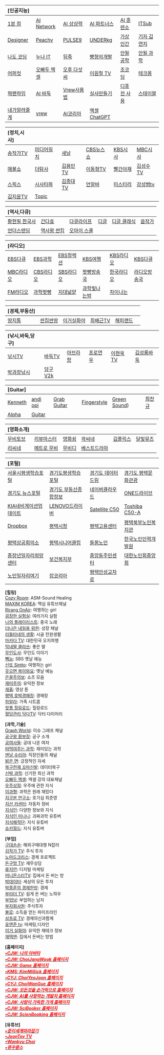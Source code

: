 | [인공지능] | []() | []() | []() | []() | []() |
| :--- | :--- | :--- | :--- | :--- | :--- |
| [1분 컴](https://www.youtube.com/@user-ed1xt4uh7v) | [AI Network](https://www.youtube.com/@ainetwork_ai) | [AI 상상력](https://www.youtube.com/@captain_ai) | [AI 파트너스](https://www.youtube.com/@easyaitech) | [AI 훈련소](https://www.youtube.com/@AI.Drill_center) | [ITSub](https://www.youtube.com/@ITSUB) |
| [Designer](https://www.youtube.com/@UXUIDesign) | [Peachy](https://www.youtube.com/@peachy2023) | [PULSE9](https://www.youtube.com/@PULSE9_Inc) | [UNDERkg](https://www.youtube.com/@Underkg) | [가상인간](https://www.youtube.com/@_virtualuhana8924) | [기자 김연지](https://www.youtube.com/@user-ux5ow6tn4d) |
| [나도 코딩](https://www.youtube.com/@nadocoding) | [누나 IT](https://www.youtube.com/@nnit) | [뒤죽](https://www.youtube.com/@backdie) | [빵형의개발](https://www.youtube.com/@bbanghyong) | [안될 공학](https://www.youtube.com/@unrealtech) | [안될 과학](https://www.youtube.com/@Unrealscience) |
| [어퍼컷](https://www.youtube.com/@UPKTV) | [오빠두 엑셀](https://www.youtube.com/@Oppadu) | [오후 다섯씨](https://www.youtube.com/@mr.5pm) | [이원철 TV](https://www.youtube.com/@21c) | [조코딩](https://www.youtube.com/@jocoding) | [테크몽](https://www.youtube.com/@techmong) |
| [혁펜하임](https://www.youtube.com/@hyukppen) | [AI 바둑](https://www.youtube.com/watch?app=desktop&v=RgKI_LxXH6k) | [Vrew사용법](https://www.youtube.com/watch?v=9fwkpRuSSrA) | [실사만들기](https://www.youtube.com/watch?v=P9D_3yt_a3g) | [디퓨전 사용](https://www.youtube.com/watch?v=zF99-RrNZfQ) | [스테이블](https://www.youtube.com/watch?v=-jdSlfmqwjA) |
| [내가알려줄게](https://www.youtube.com/@mamapop) | [vrew](https://www.youtube.com/watch?v=Le72MEIZ304) | [AI코리아](https://www.youtube.com/@AIKoreaCommunity/videos) | [엑셀ChatGPT](https://wealthbe.com/) | []() | []() |

| [정치,시사] | []() | []() | []() | []() | []() |
| :--- | :--- | :--- | :--- | :--- | :--- |
| [송작가TV](https://www.youtube.com/@songjakgatv) | [미디어워치](https://www.youtube.com/@mediawatchtv) | [새날](https://www.youtube.com/@saenal) | [CBS뉴스쇼](https://www.youtube.com/@cbsnewsshow) | [KBS시사](https://www.youtube.com/@KBS_1Radio) | [MBC시사](https://www.youtube.com/@mbcradio_sisa) |
| [매불쇼](https://www.youtube.com/@maebulshow) | [더탐사](https://www.youtube.com/@citizenpress_thetamsa) | [김용민TV](https://www.youtube.com/@kimyongminTV) | [이동형TV](https://www.youtube.com/@DHLeeTV) | [빨간아재](https://www.youtube.com/@RedAzae) | [김성수TV](https://www.youtube.com/@ssroad) |
| [스픽스](https://www.youtube.com/@SPEAKS_TV) | [시사타파](https://www.youtube.com/@sisatapanews) | [김종대TV](https://www.youtube.com/@kimjongdaetv) | [언알바](https://www.youtube.com/@unalba) | [미스터리](https://www.youtube.com/@user-zl3qd3si2g) | [강성범tv](https://www.youtube.com/@kangsungbumTV) |
| [김지윤TV](https://www.youtube.com/@Kjy_Play) | [Topic](https://www.youtube.com/@topic2651) | []() | []() | []() | []() |

| [역사,다큐] | []() | []() | []() | []() | []() |
| :--- | :--- | :--- | :--- | :--- | :--- |
| [황현필 한국사](https://www.youtube.com/@hwang_history) | [간다효](https://www.youtube.com/@Official_gandahyo) | [다큐라이프](https://www.youtube.com/@braheartlife) | [디글](https://www.youtube.com/@Diggle) | [디글 클래식](https://www.youtube.com/@DiggleClassic) | [쏨작가](https://www.youtube.com/@ssom_ji_sa) |
| [언더스탠딩](https://www.youtube.com/@understanding.) | [역사왕 썬킴](https://www.youtube.com/@user-wr8ly2xv9l) | [오마이 스쿨](https://www.youtube.com/@0hmyschool) | []() | []() | []() |

| [라디오] | []() | []() | []() | []() | []() |
| :--- | :--- | :--- | :--- | :--- | :--- |
| [EBS다큐](https://www.youtube.com/@EBSDocumentary) | [EBS과학](https://www.youtube.com/@ebs.science) | [EBS컬렉션](https://5easy.ebs.co.kr/aujisik/category/40009567) | [KBS여행](https://www.youtube.com/@KBS_TRAVEL) | [KBS라디오](https://radio.kbs.co.kr/) | [KBS다큐](https://www.youtube.com/@KBSDocumentary) |
| [MBC라디오](https://playvod.imbc.com/Vod/VodPlay?broadcastId=1000661105406100000) | [CBS라디오](https://www.radio-korea.com/cbs-fm-standard) | [SBS라디오](http://www.sbs.co.kr/radio) | [팟빵방송국](https://www.podbbang.com/channel-categories) | [한국라디오](https://radioonline.kr/) | [라디오방송국](https://www.radio-korea.com/) |
| [FM라디오](https://www.radio-korea.com/) | [과학팟빵](https://www.podbbang.com/channels/6205) | [지대넓얕](https://www.podbbang.com/channels/7418) | [과학빛나는밤](https://www.podbbang.com/channels/4388) | [차이나는](https://podcasts.google.com/feed/aHR0cDovL2ZlZWRzLmZlZWRidXJuZXIuY29tL2pvaW5zL3RHUFU?sa=X&ved=0CBEQlvsGahcKEwjgjJzopMj2AhUAAAAAHQAAAAAQGw&hl=ko) |

| [경제,부동산] | []() | []() | []() | []() | []() |
| :--- | :--- | :--- | :--- | :--- | :--- |
| [땅지통](https://www.youtube.com/@landtong22) | [싼집싼땅](https://www.youtube.com/@user-ep2lx4kh6k) | [이거실화야](https://www.youtube.com/@user-pl1ze2qy7l) | [최배근TV](https://www.youtube.com/@TV-ct8uh) | [해피랜드](https://www.youtube.com/@happy_land) | []() |

| [낚시,바둑,당구] | []() | []() | []() | []() | []() |
| :--- | :--- | :--- | :--- | :--- | :--- |
| [낚시TV](https://www.youtube.com/@KoreaFishingChannel) | [바둑TV](https://www.youtube.com/@baduk_tv) | [아브라함](https://www.youtube.com/@kyong30000) | [프로연우](https://www.youtube.com/@proyeonwoo) | [이현욱TV](https://www.youtube.com/@leehyunwookTV) | [김성룡바둑](https://www.youtube.com/@user-hy7dg8ec1q) |
| [박과장낚시](https://www.youtube.com/@park_manager) | [당구V2k](https://www.youtube.com/@v2kBillards) | []() | []() | []() | []() |

| [Guitar] | []() | []() | []() | []() | []() |
| :--- | :--- | :--- | :--- | :--- | :--- |
| [Kenneth](https://www.youtube.com/@KennethAcoustic) | [andi opi](https://www.youtube.com/@andiopi) | [Grab Guitar](https://www.youtube.com/@GrabTheGT) | [Fingerstyle](https://www.youtube.com/@FingerstyleClub) | [Green Sound](https://www.youtube.com/@GreenSoundOfficial)) | [최찬규](https://www.youtube.com/@user-jj5td2pn2p) |
| [Alpha](https://www.youtube.com/@alphamusichadong191) | [Guitar](https://www.youtube.com/@LatestMusicGuitar) | []() | []() | []() | []() |

| [영화소개] | []() | []() | []() | []() | []() |
| :--- | :--- | :--- | :--- | :--- | :--- |
| [무비토브](https://www.youtube.com/@MovieTov) | [리뷰마스터](https://www.youtube.com/@review.master) | [영화쉼](https://www.youtube.com/@movie_rest) | [곽씨네](https://www.youtube.com/@kwakcine) | [김플릭스](https://www.youtube.com/@kimflix_) | [달빛뮤즈](https://www.youtube.com/@DALBITMUSE) |
| [리씨네](https://www.youtube.com/@LEE_CINE) | [메트로 무비](https://www.youtube.com/@MetroMovie1) | [무비디](https://www.youtube.com/@Movie.D) | [베스트드라마](https://www.youtube.com/@bestdrama434) | []() | []() |

| [포털] | []() | []() | []() |
| :--- | :--- | :--- | :--- |
| [서울시평생학습포털](https://sll.seoul.go.kr/main/MainView.do) | [경기도평생학습포털](https://www.gseek.kr/member/rl/main.do) | [경기도 데이터드림](https://data.gg.go.kr/portal/mainPage.do) | [경기도 평택문화관광](https://www.pyeongtaek.go.kr/tour/main.do) |
| [경기도 뉴스포털](https://gnews.gg.go.kr/news/news_detail_m.do?number=202111111657067108C070) | [경기도 부동산종합정보](https://gris.gg.go.kr/ost/oneStopView.do) | [네이버클라우드](https://mybox.naver.com/about/introduce) | [ONE드라이브](https://onedrive.live.com/?id=AFE24E4AFACE3B0D%21102&cid=AFE24E4AFACE3B0D) |
| [KIA네비게이션업데이트](https://update.kia.com/KR/KO/updateGuide) | [LENOVO드라이버](https://pcsupport.lenovo.com/ca/ko/products/laptops-and-netbooks/300-series/330-15ikb-type-81dc/81dc/81dc004ukr/pf17zx37/downloads/automatic-driver-update) | [Satellite C50](http://toshibadriversdownload.com/satellite-c50-ast3nx4-windows-8-1-64bit-drivers/) | [Toshiba C50-A](https://www.driverscape.com/manufacturers/toshiba/laptops-desktops/satellite-c50-a/34352) |
| [Dropbox](https://www.dropbox.com/login?cont=https%3A%2F%2Fwww.dropbox.com%2Fhome) | [평택시청](https://www.pyeongtaek.go.kr/intro.jsp) | [평택고용센터](https://www.work.go.kr/pyeongtaek/main.do) | [평택북부노인복지관](https://www.pyeongtaek.go.kr/intro.jsp) |
| [평택상공회의소](https://pyeongtaekcci.korcham.net/front/user/main.do) | [평택시니어클럽](http://www.ptseniorclub.or.kr/) | [돌봄노인](https://bbnoin.or.kr:41004/) | [한국노인인력개발원](https://www.kordi.or.kr/main.do) |
| [중장년일자리희망센터](http://pyeongtaekcci.korcham.net/front/board/boardContentsView.do?boardId=10160&contId=49064&menuId=1318) | [보건복지부](http://www.mohw.go.kr) | [중앙동주민센터](https://www.pyeongtaek.go.kr/csc/jungang/contents.do?mId=0205000000) | [대한노인회중앙회](http://www.koreapeople.co.kr/) |
| [노인일자리여기](https://www.seniorro.or.kr:4431) | [잡코리아](https://www.jobkorea.co.kr/) | [평택안성교차로](http://www.ptkcr.com/) | []() |

**[힐링]**<br>
[Cozy Room](https://www.youtube.com/@CozyRoomASMR): ASM-Sound Healing<br>
[MAXIM KOREA](https://www.youtube.com/@maxim_korea): 맥심 유튜브채널<br>
[Rirang OnAir](https://www.youtube.com/@RirangOnAir): 여행하는 girl<br>
[굉장한 실험실](https://www.youtube.com/@madlabko): 여러가지 실험<br>
[나의 플레이리스트](https://www.youtube.com/@user-ky7xn1hf6h): 중국 노래<br>
[더나은 내일을 위한](https://www.youtube.com/@For.a.Better.Tomorrow): 성장 채널<br>
[리틀타네의 생활](https://www.youtube.com/@littletane): 시골 전원생활<br>
[마카다 TV](https://www.youtube.com/@go6992): 대한민국 오지여행<br>
[막내딸 클라쓰](https://www.youtube.com/@youngest-daughter): 좋은 딸<br>
[무인도사](https://www.youtube.com/@tmdcjf2388): 무인도 이야기<br>
[빽능](https://www.youtube.com/@BBACKENT): SBS 옛날 예능<br>
[신또 Sintto](https://www.youtube.com/@sintto): 여행하는 girl<br>
[웃으면 복이와요](https://www.youtube.com/@luckysmile365): 옛날 예능<br>
[은꼴주의보](https://www.youtube.com/@user-mm3sk8dt1g): 쇼츠 모음<br>
[재미주의](https://www.youtube.com/@jamjam0615): 유익한 정보<br>
[재훍](https://www.youtube.com/@jhvideotoon): 영상 툰<br>
[평택 호박경매장](https://www.youtube.com/@user-sf9fh3mq5p): 경매장<br>
[하알라](https://www.youtube.com/@user-zd8vk4gg4g): 가족 시트콤<br>
[핫플 힐링로드](https://www.youtube.com/@Hotple7): 힐링로드<br>
[혈당관리 닥다TV](https://www.youtube.com/@drdiaryTV): 닥터 다이어리<br>

**[과학,기술]**<br>
[Graph World](https://www.youtube.com/@graphworld-0): 이슈 그래프 채널<br>
[공구왕 황부장](https://www.youtube.com/@Hwangbujang): 공구 소개<br>
[공여사들](https://www.youtube.com/@gongysd): 공대 나온 여자<br>
[떠먹여주는 과학](https://www.youtube.com/@user-je5bg4zs9c): 재미있는 과학<br>
[맨날 수리야](https://www.youtube.com/@google_korea):  직장인들의 채널<br>
[밝은 면](https://www.youtube.com/@BrightSideKorea): 긍정적인 자세<br>
[복구천재 꼬마신발](https://www.youtube.com/@Little_Shoes): 데이터복구<br>
[신박 과학](https://www.youtube.com/@sinbakscience): 신기한 최신 과학<br>
[오빠두 엑셀](https://www.youtube.com/@Oppadu): 엑셀 강의 대표채널<br>
[우주상점](https://www.youtube.com/@Space_Store): 우주에 관한 지식<br>
[이과형](https://www.youtube.com/@scibrother): 과학은 원래 재밌다<br>
[지구본 연구소](https://www.youtube.com/@globelab): 호기심 최준영<br>
[지산 카센터](https://www.youtube.com/@jisancarcenter): 자동차 정비<br>
[지식인](https://www.youtube.com/@knowledgepeople): 다양한 정보와 지식<br>
[지식인 미나니](https://www.youtube.com/@iamminani): 괴짜과학 유튜버<br>
[지식해적단](https://www.youtube.com/@studio_pirates): 지식 유튜버<br>
[슈카월드](https://www.youtube.com/@syukaworld): 지식 유튜버<br>
 
**[부업]**<br>
[구대손손](https://www.youtube.com/@user-wc4qi7kf3h): 해외구매대행 N잡러<br>
[김작가 TV](https://www.youtube.com/@lucky_tv): 주식 투자<br>
[노마드크리스](https://www.youtube.com/@nomadchris): 경제 프로젝트<br>
[돈구멍 TV](https://www.youtube.com/@TV-ft2ik): 재무상담<br>
[류지안](https://www.youtube.com/@jianryukr): 디지털 마케팅<br>
[머니몬스터TV](https://www.youtube.com/@money_Monster): 집에서 돈 버는 방<br>
[박데이터](https://www.youtube.com/@user-my1lg8hd9j): 세상의 모든 투자<br>
[박종훈의 경제한방](https://www.youtube.com/@e-hanbang): 경제<br>
[부라더 TV](https://www.youtube.com/@burother): 쉽게 돈 버는 노하우<br>
[부업남](https://www.youtube.com/@Bupnam): 부업하는 남자<br>
[부자회사원](https://www.youtube.com/@richworker100): 주식투자<br>
[불로](https://www.youtube.com/@boolloSodeuk): 소득을 얻는 파이프라인<br>
[삼프로 TV](https://www.youtube.com/@3protv): 경제의신과함께<br>
[유앤준 tv](https://www.youtube.com/@youandjun): 마케팅,디자인<br>
[이거 실화야](https://www.youtube.com/@user-pl1ze2qy7l): 유익한 재테크 정보<br>
[재택맨](https://www.youtube.com/@jaetaekman): 집에서 돈버는 방법<br>

**[홈페이지]**<br>
[<span style="color:red">***▪CJW: 나의 아바타***</span>](https://photos.google.com/photo/AF1QipPOVRB_6k1dxPnWAKuYzXkeSguIKiLdS2ji1d5R)<br>
[<span style="color:red">***▪CJW: ChoiJangWook 홈페이지***</span>](https://choijangwook.github.io/cjw/)<br>
[<span style="color:red">***▪CJW: Game 홈페이지***</span>](https://choijangwook.github.io/game/)<br>
[<span style="color:red">***▪KMS: KimMiSick 홈페이지***</span>](https://kimmisik.github.io/kms/)<br>
[<span style="color:red">***▪CYJ: ChoiYeoJoon 홈페이지***</span>](https://choijangwook.github.io/cyj/)<br>
[<span style="color:red">***▪CYJ: ChoiWanGue 홈페이지***</span>](https://choijangwook.github.io/cwg/)<br>
[<span style="color:red">***▪CJW: 모든것을 손가락으로 홈페이지***</span>](https://everythingfingers.modoo.at/)<br>
[<span style="color:red">***▪CJW: AI를 사랑하는 개발자 홈페이지***</span>](https://aiworld.modoo.at/)<br>
[<span style="color:red">***▪CJW: 사랑이 가득한 가게 홈페이지***</span>](https://lovelyfoodstore.modoo.at/)<br>
[<span style="color:red">***▪CJW: SciBooker 홈페이지***</span>](https://www.mixo.io/site/sci-booker-s6dtu/index.html)<br>
[<span style="color:red">***▪CJW: ScienBooking 홈페이지***</span>](https://www.mixo.io/site/scien-booking-aze4q/index.html)<br>

**[유튜브]**<br>
[<span style="color:red">***▪준이세계따라잡기***</span>](https://www.youtube.com/channel/UCkWK9iWMkPx3CtUCsNVxHrA)<br>
[<span style="color:red">***▪JoonToy TV***</span>](https://www.youtube.com/@joontoytv3724)<br>
[<span style="color:red">***▪Wankyu Choi***</span>](https://www.youtube.com/@wankyuchoi597)<br>
[<span style="color:red">***▪쮸꾸쮼스***</span>](https://www.youtube.com/@user-kw9uy6ff8e)<br>

